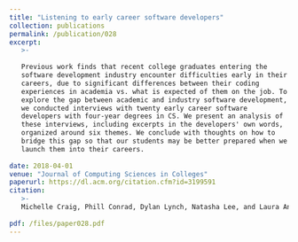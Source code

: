 ```yaml
---
title: "Listening to early career software developers"
collection: publications
permalink: /publication/028
excerpt:
   >-
   
   Previous work finds that recent college graduates entering the
   software development industry encounter difficulties early in their
   careers, due to significant differences between their coding
   experiences in academia vs. what is expected of them on the job. To
   explore the gap between academic and industry software development,
   we conducted interviews with twenty early career software
   developers with four-year degrees in CS. We present an analysis of
   these interviews, including excerpts in the developers' own words,
   organized around six themes. We conclude with thoughts on how to
   bridge this gap so that our students may be better prepared when we
   launch them into their careers.
   
date: 2018-04-01 
venue: "Journal of Computing Sciences in Colleges"
paperurl: https://dl.acm.org/citation.cfm?id=3199591
citation:
   >-
   Michelle Craig, Phill Conrad, Dylan Lynch, Natasha Lee, and Laura Anthony. 2018. Listening to early career software developers. J. Comput. Sci. Coll. 33, 4 (April 2018), 138-149.
   
pdf: /files/paper028.pdf
---
```


